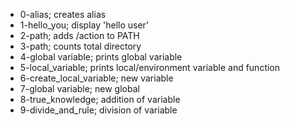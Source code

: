 - 0-alias; creates alias
- 1-hello_you; display 'hello user'
- 2-path; adds /action to PATH
- 3-path; counts total directory
- 4-global variable; prints global variable
- 5-local_variable; prints local/environment variable and function
- 6-create_local_variable; new variable
- 7-global variable; new global
- 8-true_knowledge; addition of variable
- 9-divide_and_rule; division of variable
